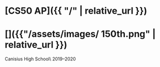 # [CS50 AP]({{ "/" | relative_url }})
# []({{"/assets/images/ 150th.png" | relative_url }})

Canisius High School\\
2019–2020
